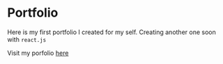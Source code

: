 # Portfolio
Here is my first portfolio I created for my self. Creating another one soon with `react.js`

Visit my porfolio [here](https://nachodev.netlify.app/)
